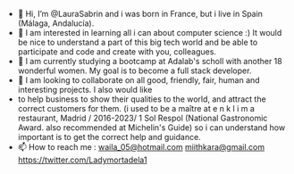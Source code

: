 - 👋 Hi, I’m @LauraSabrin and i was born in France, but i live in Spain (Málaga, Andalucía).
- 👀 I am interested in learning all i can about computer science :) It would be nice to understand a part of this big tech world and be able to participate and code and create with you, colleagues.
- 🌱 I am currently studying  a bootcamp at Adalab's scholl with another 18 wonderful women. My goal is to become a full stack developer. 
- 💞️ I am looking to collaborate on all good, friendly, fair, human and interesting projects. I also would like
- to help business to show their qualities to the world, and attract the correct customers for them. (i used to be a maître at e n k l i m a restaurant, Madrid / 2016-2023/ 1 Sol Respol (National Gastronomic Award. also recommended at Michelin's Guide) so i can understand how important is to get the correct help and guidance.
- 📫 How to reach me : waila_05@hotmail.com  miithkara@gmail.com https://twitter.com/Ladymortadela1

<!---
LauraSabrin/LauraSabrin is a ✨ special ✨ repository because its `README.md` (this file) appears on your GitHub profile.
You can click the Preview link to take a look at your changes.
--->
